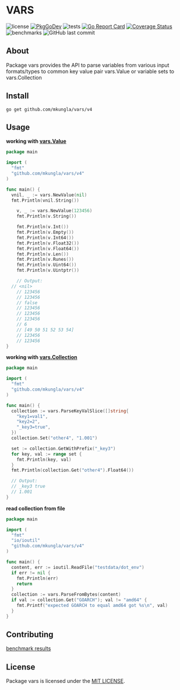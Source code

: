# VARS

![license](https://img.shields.io/github/license/mkungla/vars) [![PkgGoDev](https://pkg.go.dev/badge/github.com/mkungla/vars/v4)](https://pkg.go.dev/github.com/mkungla/vars/v4) ![tests](https://github.com/mkungla/vars/workflows/tests/badge.svg) [![Go Report Card](https://goreportcard.com/badge/github.com/mkungla/vars)](https://goreportcard.com/report/github.com/mkungla/vars) [![Coverage Status](https://coveralls.io/repos/github/mkungla/vars/badge.svg?branch=main)](https://coveralls.io/github/mkungla/vars?branch=main)  ![benchmarks](https://github.com/mkungla/vars/workflows/benchmarks/badge.svg) ![GitHub last commit](https://img.shields.io/github/last-commit/mkungla/vars)

## About
Package vars provides the API to parse variables from various input formats/types to common key value pair vars.Value or variable sets to vars.Collection


## Install

```
go get github.com/mkungla/vars/v4
```

## Usage

**working with [vars.Value](https://pkg.go.dev/github.com/mkungla/vars/v4#Value)**

```go
package main

import (
  "fmt"
  "github.com/mkungla/vars/v4"
)

func main() {
  vnil, _ := vars.NewValue(nil)
  fmt.Println(vnil.String())

	v, _ := vars.NewValue(123456)
	fmt.Println(v.String())

	fmt.Println(v.Int())
	fmt.Println(v.Empty())
	fmt.Println(v.Int64())
	fmt.Println(v.Float32())
	fmt.Println(v.Float64())
	fmt.Println(v.Len())
	fmt.Println(v.Runes())
	fmt.Println(v.Uint64())
	fmt.Println(v.Uintptr())

	// Output:
  // <nil>
	// 123456
	// 123456
	// false
	// 123456
	// 123456
	// 123456
	// 6
	// [49 50 51 52 53 54]
	// 123456
	// 123456
}
```

**working with [vars.Collection](https://pkg.go.dev/github.com/mkungla/vars/v4#Collection)**

```go
package main

import (
  "fmt"
  "github.com/mkungla/vars/v4"
)

func main() {
  collection := vars.ParseKeyValSlice([]string{
    "key1=val1",
    "key2=2",
    "_key3=true",
  })
  collection.Set("other4", "1.001")

  set := collection.GetWithPrefix("_key3")
  for key, val := range set {
    fmt.Println(key, val)
  }
  fmt.Println(collection.Get("other4").Float64())

  // Output:
  // _key3 true
  // 1.001
}
```

**read collection from file**
```go
package main

import (
  "fmt"
  "io/ioutil"
  "github.com/mkungla/vars/v4"
)

func main() {
  content, err := ioutil.ReadFile("testdata/dot_env")
  if err != nil {
    fmt.Println(err)
    return
  }
  collection := vars.ParseFromBytes(content)
  if val := collection.Get("GOARCH"); val != "amd64" {
    fmt.Printf("expected GOARCH to equal amd64 got %s\n", val)
  }
}
```

## Contributing

[benchmark results](https://mkungla.github.io/vars/dev/bench/)


## License

Package vars is licensed under the [MIT LICENSE](./LICENSE).
